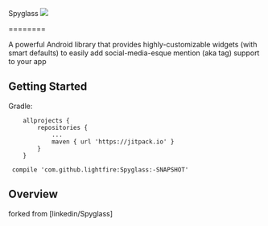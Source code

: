 Spyglass [![](https://jitpack.io/v/lightfire/Spyglass.svg)](https://jitpack.io/#lightfire/Spyglass)

========

A powerful Android library that provides highly-customizable widgets (with smart defaults) to easily add social-media-esque mention (aka tag) support to your app


Getting Started
---------------

Gradle:
```
	allprojects {
		repositories {
			...
			maven { url 'https://jitpack.io' }
		}
	}
```


```
 compile 'com.github.lightfire:Spyglass:-SNAPSHOT'
```

Overview
---------------

forked from [linkedin/Spyglass]